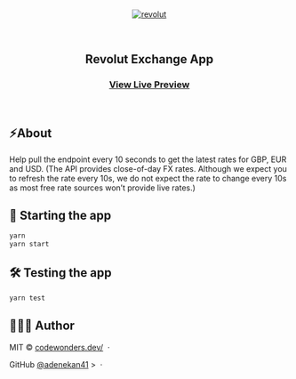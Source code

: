 <br />

<p align="center">
	<a href="https://revolut-exchange-app.surge.sh">
		<img src="https://i.ibb.co/6X5wb90/Screenshot-2020-09-03-at-01-56-01.png" alt="revolut">
	</a>
</p>

<br />
<h2 align="center">Revolut Exchange App</h2>

<h3 align="center">
	<a href="https://revolut-exchange-app.surge.sh">
		View Live Preview
	</a>
</h3>

<br />

## ⚡️About

Help pull the endpoint every 10 seconds to get the latest rates for GBP, EUR and USD.
(The API provides close-of-day FX rates. Although we expect you to refresh the
rate every 10s, we do not expect the rate to change every 10s as most free rate
sources won’t provide live rates.)

## 💫 Starting the app

```bash
yarn
yarn start
```

## 🛠 Testing the app

```bash
yarn test
```

## 🙎🏼‍♂ Author

MIT © [codewonders.dev/](https://codewonders.dev) &nbsp;&middot;&nbsp;

GitHub
[@adenekan41](https://github.com/adenekan41) >
&nbsp;&middot;&nbsp;
